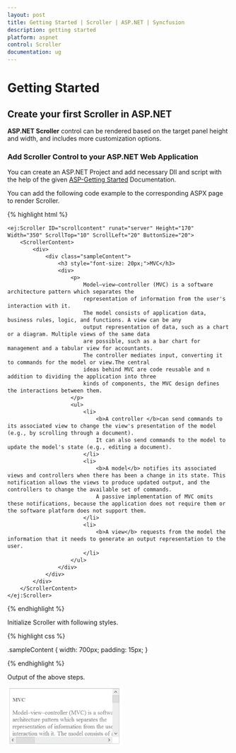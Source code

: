 ```yaml
---
layout: post
title: Getting Started | Scroller | ASP.NET | Syncfusion
description: getting started
platform: aspnet
control: Scroller
documentation: ug
---
```


# Getting Started

## Create your first Scroller in ASP.NET

**ASP.NET Scroller** control can be rendered based on the target panel height and width, and includes more customization options.

### Add Scroller Control to your ASP.NET Web Application

You can create an ASP.NET Project and add necessary Dll and script with the help of the given [ASP-Getting Started](https://help.syncfusion.com/aspnet/getting-started) Documentation.

You can add the following code example to the corresponding ASPX page to render Scroller.

{% highlight html %}

    <ej:Scroller ID="scrollcontent" runat="server" Height="170" Width="350" ScrollTop="10" ScrollLeft="20" ButtonSize="20">
        <ScrollerContent>
            <div>
                <div class="sampleContent">
                    <h3 style="font-size: 20px;">MVC</h3>
                    <div>
                        <p>
                            Model–view–controller (MVC) is a software architecture pattern which separates the
                            representation of information from the user's interaction with it.
                            The model consists of application data, business rules, logic, and functions. A view can be any
                            output representation of data, such as a chart or a diagram. Multiple views of the same data
                            are possible, such as a bar chart for management and a tabular view for accountants.
                            The controller mediates input, converting it to commands for the model or view.The central
                            ideas behind MVC are code reusable and n addition to dividing the application into three
                            kinds of components, the MVC design defines the interactions between them.
                        </p>
                        <ul>
                            <li>
                                <b>A controller </b>can send commands to its associated view to change the view's presentation of the model (e.g., by scrolling through a document).
                                It can also send commands to the model to update the model's state (e.g., editing a document).
                            </li>
                            <li>
                                <b>A model</b> notifies its associated views and controllers when there has been a change in its state. This notification allows the views to produce updated output, and the controllers to change the available set of commands.
                                A passive implementation of MVC omits these notifications, because the application does not require them or the software platform does not support them.
                            </li>
                            <li>
                                <b>A view</b> requests from the model the information that it needs to generate an output representation to the user.
                            </li>
                        </ul>
                    </div>
                </div>
            </div>
        </ScrollerContent>
    </ej:Scroller>

{% endhighlight %}


Initialize Scroller with following styles.

{% highlight css %}

.sampleContent {
		width: 700px;
		padding: 15px;
	}
		
{% endhighlight %}

Output of the above steps.

![](Getting-Started_images/Getting-Started_img1.png)